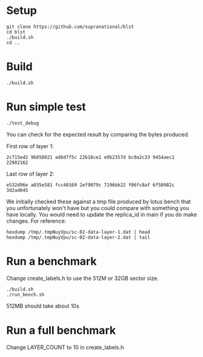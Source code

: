 
# Setup

```
git clone https://github.com/supranational/blst
cd blst
./build.sh
cd ..
```

# Build

```
./build.sh
```

# Run simple test

```
./test_debug
```

You can check for the expected result by comparing the bytes produced.

First row of layer 1:
```
2c715ed2 96858021 ad6d7f5c 22b16ce1 e9b2357d bc0a2c33 9454aec1 22982162 
```

Last row of layer 2:
```
e532d96e a035e581 fcc40169 2ef9079c 7196bb22 f06fc8af 6f50982c 3d2ad045 
```

We initially checked these against a tmp file produced by lotus bench that you unfortunately won't have but you could compare with something you have locally. You would need to update the replica_id in main if you do make changes. For reference:
```
hexdump /tmp/.tmpNuyVpu/sc-02-data-layer-1.dat | head
hexdump /tmp/.tmpNuyVpu/sc-02-data-layer-2.dat | tail
```

# Run a benchmark

Change create_labels.h to use the 512M or 32GB sector size.

```
./build.sh
./run_bench.sh
```

512MB should take about 10s

# Run a full benchmark

Change LAYER_COUNT to 10 in create_labels.h

